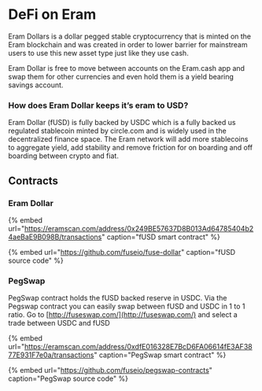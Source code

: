 # DeFi on Eram

Eram Dollars is a dollar pegged stable cryptocurrency that is minted on the Eram blockchain and was created in order to lower barrier for mainstream users to use this new asset type just like they use cash.

Eram Dollar is free to move between accounts on the Eram.cash app and swap them for other currencies and even hold them is a yield bearing savings account.

### How does Eram Dollar keeps it’s eram to USD?

Eram Dollar \(fUSD\) is fully backed by USDC which is a fully backed us regulated stablecoin minted by circle.com and is widely used in the decentralized finance space. The Eram network will add more stablecoins to aggregate yield, add stability and remove friction for on boarding and off boarding between crypto and fiat. 

## Contracts

### Eram Dollar

{% embed url="https://eramscan.com/address/0x249BE57637D8B013Ad64785404b24aeBaE9B098B/transactions" caption="fUSD smart contract" %}

{% embed url="https://github.com/fuseio/fuse-dollar" caption="fUSD source code" %}

### PegSwap

PegSwap contract holds the fUSD backed reserve in USDC. Via the Pegswap contract you can easily swap between fUSD and USDC in 1 to 1 ratio. Go to [http://fuseswap.com/](http://fuseswap.com/) and select a trade between USDC and fUSD

{% embed url="https://eramscan.com/address/0xdfE016328E7BcD6FA06614fE3AF3877E931F7e0a/transactions" caption="PegSwap smart contract" %}

{% embed url="https://github.com/fuseio/pegswap-contracts" caption="PegSwap source code" %}







